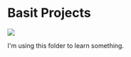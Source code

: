 # Basit Projects
<img src="https://miro.medium.com/max/960/1*YfEOtukQSNXUOBcgZjuKLg.png">
<p>I'm using this folder to learn something.</p>

